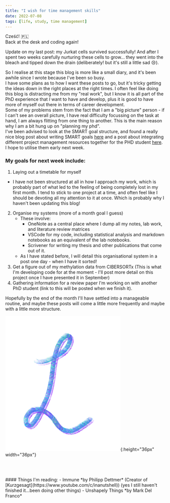 ```yaml
---
title: "I wish for time management skills"
date: 2022-07-08
tags: [life, study, time management]
---
```


Cześć! :poland:  
Back at the desk and coding again!

Update on my last post: my Jurkat cells survived successfully! And after I spent two weeks carefully nurturing these cells to grow... they went into the bleach and tipped down the drain (deliberately! but it's still a little sad :cry:).

So I realise at this stage this blog is more like a small diary, and it's been awhile since I wrote because I've been so busy.  
I have some plans as to how I want these posts to go, but it's tricky getting the ideas down in the right places at the right times. I often feel like doing this blog is distracting me from my "real work", but I know it is all part of the PhD experience that *I* want to have and develop, plus it is good to have more of myself out there in terms of career development.  
Some of my problems stem from the fact that I am a "big picture" person - if I can't see an overall picture, I have real difficulty focussing on the task at hand, I am always flitting from one thing to another. This is the main reason why I am a bit hung up on "planning my phd".   
I've been advised to look at the SMART goal structure, and found a really nice blog post about writing SMART goals [here](https://ptsdtophd.com/?p=86) and a post about integrating different project management resources together for the PHD student [here](https://academiac.net/2018/11/27/project-management-resource-for-phd-students-and-supervisors/). I hope to utilise them early next week.

### My goals for next week include:
1. Laying out a timetable for myself
  - I have not been structured at all in how I approach my work, which is probably part of what led to the feeling of being completely lost in my first month. I tend to stick to one project at a time, and often feel like I should be devoting all my attention to it at once. Which is probably why I haven't been updating this blog!
2. Organise my systems (more of a month goal I guess)
   - These involve:
     - OneNote as a central place where I dump all my notes, lab work, and literature review matrices
     - VSCode for my code, including statistical analysis and markdown notebooks as an equivalent of the lab notebooks.
     - Scrivener for writing my thesis and other publications that come out of it.
   - As I have stated before, I will detail this organisational system in a post one day - when I have it sorted!
1. Get a figure out of my methylation data from CIBERSORTx (This is what I'm developing code for at the moment - I'll post more detail on this project once I have presented it in September)
2. Gathering information for a review paper I'm working on with another PhD student (link to this will be posted when we finish it).

Hopefully by the end of the month I'll have settled into a manageable routine, and maybe these posts will come a little more frequently and maybe with a little more structure.

![blog_sign_off.png](/images/blog_sign_off.png){:height="36px" width="36px"}

<br/><br/>
<p id="reading"> </p>
#### Things I'm reading: 
- Immune *by Philipp Dettmer* (Creator of [Kurzgesagt](https://www.youtube.com/c/inanutshell)) (yes I still haven't finished it...been doing other things)
- Unshapely Things *by Mark Del Franco*
